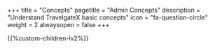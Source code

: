 +++
title = "Concepts"
pagetitle = "Admin Concepts"
description = "Understand TravelgateX basic concepts"
icon = "fa-question-circle"
weight = 2
alwaysopen = false
+++

{{%custom-children-lv2%}}

